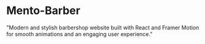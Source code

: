 # Mento-Barber
"Modern and stylish barbershop website built with React and Framer Motion for smooth animations and an engaging user experience."
